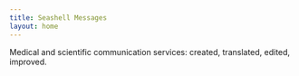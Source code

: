 ```yaml
---
title: Seashell Messages
layout: home
---
```


Medical and scientific communication services:
created, translated, edited, improved.